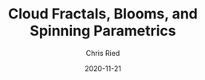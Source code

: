 ---
title: 'Cloud Fractals, Blooms, and Spinning Parametrics'
author: Chris Ried
date: '2020-11-21'
slug: generative-arts-17
categories: 
featured: 
tags: ['generative']
---